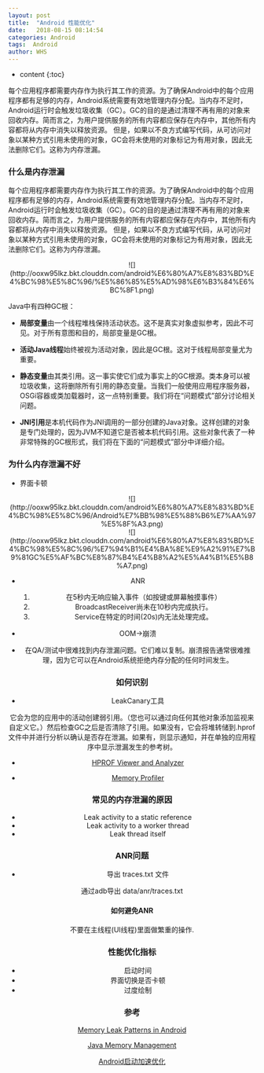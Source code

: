 ```yaml
---
layout: post
title:  "Android 性能优化"
date:   2018-08-15 08:14:54
categories: Android
tags:  Android
author: WHS
---
```


* content
{:toc}

每个应用程序都需要内存作为执行其工作的资源。为了确保Android中的每个应用程序都有足够的内存，Android系统需要有效地管理内存分配。当内存不足时，Android运行时会触发垃圾收集（GC）。GC的目的是通过清理不再有用的对象来回收内存。简而言之，为用户提供服务的所有内容都应保存在内存中，其他所有内容都将从内存中消失以释放资源。
但是，如果以不良方式编写代码，从可访问对象以某种方式引用未使用的对象，GC会将未使用的对象标记为有用对象，因此无法删除它们。这称为内存泄漏。
  






### 什么是内存泄漏  

每个应用程序都需要内存作为执行其工作的资源。为了确保Android中的每个应用程序都有足够的内存，Android系统需要有效地管理内存分配。当内存不足时，Android运行时会触发垃圾收集（GC）。GC的目的是通过清理不再有用的对象来回收内存。简而言之，为用户提供服务的所有内容都应保存在内存中，其他所有内容都将从内存中消失以释放资源。
但是，如果以不良方式编写代码，从可访问对象以某种方式引用未使用的对象，GC会将未使用的对象标记为有用对象，因此无法删除它们。这称为内存泄漏。


<div align=center>![](http://ooxw95lkz.bkt.clouddn.com/android%E6%80%A7%E8%83%BD%E4%BC%98%E5%8C%96/%E5%86%85%E5%AD%98%E6%B3%84%E6%BC%8F1.png)
</div>


Java中有四种GC根：
* **局部变量**由一个线程堆栈保持活动状态。这不是真实对象虚拟参考，因此不可见。对于所有意图和目的，局部变量是GC根。

* **活动Java线程**始终被视为活动对象，因此是GC根。这对于线程局部变量尤为重要。

* **静态变量**由其类引用。这一事实使它们成为事实上的GC根源。类本身可以被垃圾收集，这将删除所有引用的静态变量。当我们一般使用应用程序服务器，OSGi容器或类加载器时，这一点特别重要。我们将在“问题模式”部分讨论相关问题。

* **JNI引用**是本机代码作为JNI调用的一部分创建的Java对象。这样创建的对象是专门处理的，因为JVM不知道它是否被本机代码引用。这些对象代表了一种非常特殊的GC根形式，我们将在下面的“问题模式”部分中详细介绍。

### 为什么内存泄漏不好

* 界面卡顿

<div align=center>![](http://ooxw95lkz.bkt.clouddn.com/android%E6%80%A7%E8%83%BD%E4%BC%98%E5%8C%96/Android%E7%BB%98%E5%88%B6%E7%AA%97%E5%8F%A3.png)


<div align=center>![](http://ooxw95lkz.bkt.clouddn.com/android%E6%80%A7%E8%83%BD%E4%BC%98%E5%8C%96/%E7%94%B1%E4%BA%8E%E9%A2%91%E7%B9%81GC%E5%AF%BC%E8%87%B4%E4%B8%A2%E5%A4%B1%E5%B8%A7.png)

* ANR
  
  1. 在5秒内无响应输入事件（如按键或屏幕触摸事件）
  2. BroadcastReceiver尚未在10秒内完成执行。
  3. Service在特定的时间(20s)内无法处理完成。

* OOM->崩溃

* 在QA/测试中很难找到内存泄漏问题。它们难以复制。崩溃报告通常很难推理，因为它可以在Android系统拒绝内存分配的任何时间发生。

### 如何识别

* LeakCanary工具

它会为您的应用中的活动创建弱引用。（您也可以通过向任何其他对象添加监视来自定义它。）然后检查GC之后是否清除了引用。如果没有，它会将堆转储到.hprof文件中并进行分析以确认是否存在泄漏。如果有，则显示通知，并在单独的应用程序中显示泄漏发生的参考树。

* [HPROF Viewer and Analyzer](https://developer.android.google.cn/studio/profile/am-hprof)

* [Memory Profiler](https://developer.android.google.cn/studio/profile/memory-profiler)


### 常见的内存泄漏的原因

* Leak activity to a static reference
* Leak activity to a worker thread
* Leak thread itself

### ANR问题

* 导出 traces.txt 文件

通过adb导出 data/anr/traces.txt


#### 如何避免ANR

不要在主线程(UI线程)里面做繁重的操作.


### 性能优化指标

* 启动时间  
* 界面切换是否卡顿
* 过度绘制

### 参考

[Memory Leak Patterns in Android](https://android.jlelse.eu/memory-leak-patterns-in-android-4741a7fcb570)

[Java Memory Management](https://www.dynatrace.com/resources/ebooks/javabook/how-garbage-collection-works/)

[Android启动加速优化](http://wuhongsheng.top/2018/01/24/Android%E5%90%AF%E5%8A%A8%E5%8A%A0%E9%80%9F%E4%BC%98%E5%8C%96/)

